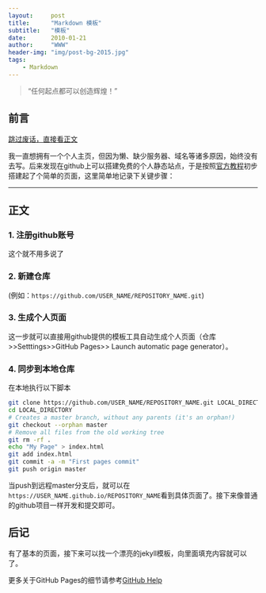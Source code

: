 ```yaml
---
layout:     post
title:      "Markdown 模板"
subtitle:   "模板"
date:       2010-01-21
author:     "WWW"
header-img: "img/post-bg-2015.jpg"
tags:
    - Markdown
---
```


> “任何起点都可以创造辉煌！”

## 前言

[跳过废话，直接看正文](#正文)

我一直想拥有一个个人主页，但因为懒、缺少服务器、域名等诸多原因，始终没有去写。后来发现在github上可以搭建免费的个人静态站点，于是按照[官方教程](https://help.github.com/articles/creating-project-pages-from-the-command-line/)初步搭建起了个简单的页面，这里简单地记录下关键步骤：

---

## 正文<span id = "正文" />

### 1. 注册github账号

这个就不用多说了

### 2. 新建仓库

(例如：`https://github.com/USER_NAME/REPOSITORY_NAME.git`)

### 3. 生成个人页面

这一步就可以直接用github提供的模板工具自动生成个人页面（仓库>>Setttings>>GitHub Pages>> Launch automatic page generator）。

### 4. 同步到本地仓库

在本地执行以下脚本

```bash
git clone https://github.com/USER_NAME/REPOSITORY_NAME.git LOCAL_DIRECTORY
cd LOCAL_DIRECTORY
# Creates a master branch, without any parents (it's an orphan!)
git checkout --orphan master
# Remove all files from the old working tree
git rm -rf .
echo "My Page" > index.html
git add index.html
git commit -a -m "First pages commit"
git push origin master
```

当push到远程master分支后，就可以在`https://USER_NAME.github.io/REPOSITORY_NAME`看到具体页面了。接下来像普通的github项目一样开发和提交即可。

## 后记

有了基本的页面，接下来可以找一个漂亮的jekyll模板，向里面填充内容就可以了。

更多关于GitHub Pages的细节请参考[GitHub Help](https://help.github.com/categories/github-pages-basics/)